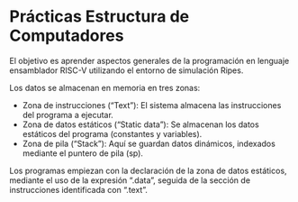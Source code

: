 # Prácticas Estructura de Computadores 

El objetivo es aprender aspectos generales de la programación en lenguaje ensamblador RISC-V utilizando el entorno de simulación Ripes.

Los datos se almacenan en memoria en tres zonas:
- Zona de instrucciones (“Text”): El sistema almacena las instrucciones del programa a ejecutar.
- Zona de datos estáticos (“Static data”): Se almacenan los datos estáticos del programa
(constantes y variables).
- Zona de pila (“Stack”): Aquí se guardan datos dinámicos, indexados mediante el puntero de
pila (sp).

Los programas empiezan con la declaración de la zona de datos estáticos, mediante el uso de la expresión “.data”, seguida de la sección de instrucciones identificada con “.text”. 
